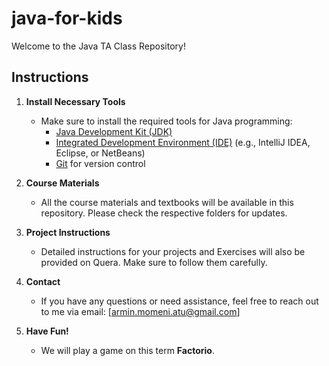 # java-for-kids

Welcome to the Java TA Class Repository!

## Instructions

1. **Install Necessary Tools**
   - Make sure to install the required tools for Java programming:
     - [Java Development Kit (JDK)](https://www.oracle.com/java/technologies/javase-downloads.html)
     - [Integrated Development Environment (IDE)](https://www.jetbrains.com/idea/) (e.g., IntelliJ IDEA, Eclipse, or NetBeans)
     - [Git](https://git-scm.com/) for version control

2. **Course Materials**
   - All the course materials and textbooks will be available in this repository. Please check the respective folders for updates.

3. **Project Instructions**
   - Detailed instructions for your projects and Exercises will also be provided on Quera. Make sure to follow them carefully.

4. **Contact**
   - If you have any questions or need assistance, feel free to reach out to me via email: [armin.momeni.atu@gmail.com]

5. **Have Fun!**
   - We will play a game on this term **Factorio**.
